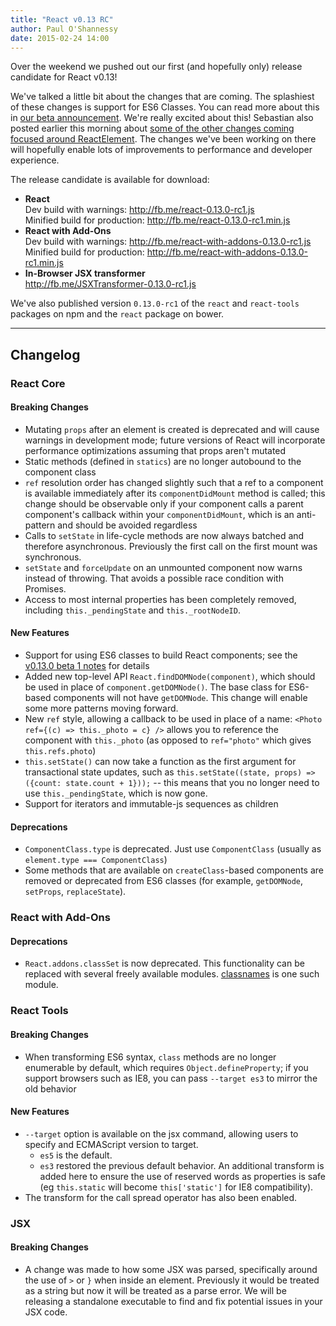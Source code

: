 ```yaml
---
title: "React v0.13 RC"
author: Paul O'Shannessy
date: 2015-02-24 14:00
---
```


Over the weekend we pushed out our first (and hopefully only) release candidate for React v0.13!

We've talked a little bit about the changes that are coming. The splashiest of these changes is support for ES6 Classes. You can read more about this in [our beta announcement](/react/blog/2015/01/27/react-v0.13.0-beta-1.html). We're really excited about this! Sebastian also posted earlier this morning about [some of the other changes coming focused around ReactElement](/react/blog/2015/02/24/streamlining-react-elements.html). The changes we've been working on there will hopefully enable lots of improvements to performance and developer experience.


The release candidate is available for download:

* **React**  
  Dev build with warnings: <http://fb.me/react-0.13.0-rc1.js>  
  Minified build for production: <http://fb.me/react-0.13.0-rc1.min.js>  
* **React with Add-Ons**  
  Dev build with warnings: <http://fb.me/react-with-addons-0.13.0-rc1.js>  
  Minified build for production: <http://fb.me/react-with-addons-0.13.0-rc1.min.js>  
* **In-Browser JSX transformer**  
  <http://fb.me/JSXTransformer-0.13.0-rc1.js>

We've also published version `0.13.0-rc1` of the `react` and `react-tools` packages on npm and the `react` package on bower.

- - -

## Changelog

### React Core

#### Breaking Changes

* Mutating `props` after an element is created is deprecated and will cause warnings in development mode; future versions of React will incorporate performance optimizations assuming that props aren't mutated
* Static methods (defined in `statics`) are no longer autobound to the component class
* `ref` resolution order has changed slightly such that a ref to a component is available immediately after its `componentDidMount` method is called; this change should be observable only if your component calls a parent component's callback within your `componentDidMount`, which is an anti-pattern and should be avoided regardless
* Calls to `setState` in life-cycle methods are now always batched and therefore asynchronous. Previously the first call on the first mount was synchronous.
* `setState` and `forceUpdate` on an unmounted component now warns instead of throwing. That avoids a possible race condition with Promises.
* Access to most internal properties has been completely removed, including `this._pendingState` and `this._rootNodeID`.

#### New Features

* Support for using ES6 classes to build React components; see the [v0.13.0 beta 1 notes](http://facebook.github.io/react/blog/2015/01/27/react-v0.13.0-beta-1.html) for details
* Added new top-level API `React.findDOMNode(component)`, which should be used in place of `component.getDOMNode()`. The base class for ES6-based components will not have `getDOMNode`. This change will enable some more patterns moving forward.
* New `ref` style, allowing a callback to be used in place of a name: `<Photo ref={(c) => this._photo = c} />` allows you to reference the component with `this._photo` (as opposed to `ref="photo"` which gives `this.refs.photo`)
* `this.setState()` can now take a function as the first argument for transactional state updates, such as `this.setState((state, props) => ({count: state.count + 1}));` -- this means that you no longer need to use `this._pendingState`, which is now gone.
* Support for iterators and immutable-js sequences as children

#### Deprecations

* `ComponentClass.type` is deprecated. Just use `ComponentClass` (usually as `element.type === ComponentClass`)
* Some methods that are available on `createClass`-based components are removed or deprecated from ES6 classes (for example, `getDOMNode`, `setProps`, `replaceState`).


### React with Add-Ons

#### Deprecations

* `React.addons.classSet` is now deprecated. This functionality can be replaced with several freely available modules. [classnames](https://www.npmjs.com/package/classnames) is one such module.


### React Tools

#### Breaking Changes

* When transforming ES6 syntax, `class` methods are no longer enumerable by default, which requires `Object.defineProperty`; if you support browsers such as IE8, you can pass `--target es3` to mirror the old behavior

#### New Features

* `--target` option is available on the jsx command, allowing users to specify and ECMAScript version to target.
  * `es5` is the default.
  * `es3` restored the previous default behavior. An additional transform is added here to ensure the use of reserved words as properties is safe (eg `this.static` will become `this['static']` for IE8 compatibility).
* The transform for the call spread operator has also been enabled.


### JSX

#### Breaking Changes
* A change was made to how some JSX was parsed, specifically around the use of `>` or `}` when inside an element. Previously it would be treated as a string but now it will be treated as a parse error. We will be releasing a standalone executable to find and fix potential issues in your JSX code.

